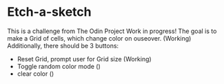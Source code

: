 # Etch-a-sketch
This is a challenge from The Odin Project
Work in progress!
The goal is to make a Grid of cells, which change color on ouseover. (Working)
Additionally, there should be 3 buttons:
- Reset Grid, prompt user for Grid size (Working)
- Toggle random color mode ()
- clear color ()